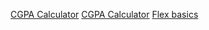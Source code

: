 [CGPA Calculator](https://vidhatrihr.github.io/js-projects-2/cgpa-calc)
[CGPA Calculator](https://vidhatrihr.github.io/js-projects-2/cgpa-calc-2)
[Flex basics](https://vidhatrihr.github.io/js-projects-2/refer-flex)
